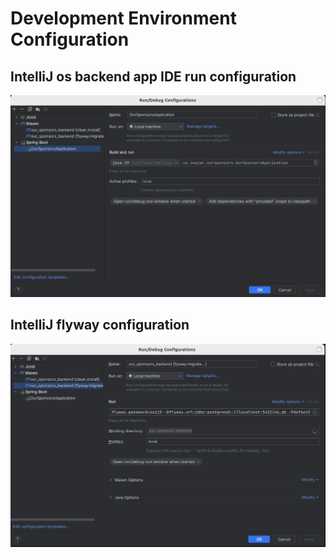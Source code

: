 # Development Environment Configuration

## IntelliJ os backend app IDE run configuration

![IntelliJ os backend app IDE run configuration](./images/osbackend_app_config.png)

## IntelliJ flyway configuration

![IntelliJ flyway configuration](./images/backend_flyway_intellij_config.png)
